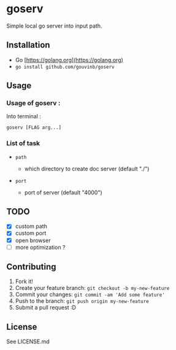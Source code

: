 # goserv
Simple local go server into input path.

## Installation
- Go [https://golang.org](https://golang.org)
- `go install github.com/gouvinb/goserv`

## Usage
### Usage of goserv :
Into terminal :

```bash
goserv [FLAG arg...]
```

### List of task
- `path`
  - which directory to create doc server (default "./")

- `port`
  - port of server (default "4000")

## TODO
- [x] custom path
- [x] custom port
- [x] open browser
- [ ] more optimization ?

## Contributing
1. Fork it!
2. Create your feature branch: `git checkout -b my-new-feature`
3. Commit your changes: `git commit -am 'Add some feature'`
4. Push to the branch: `git push origin my-new-feature`
5. Submit a pull request :D

## License
See LICENSE.md
